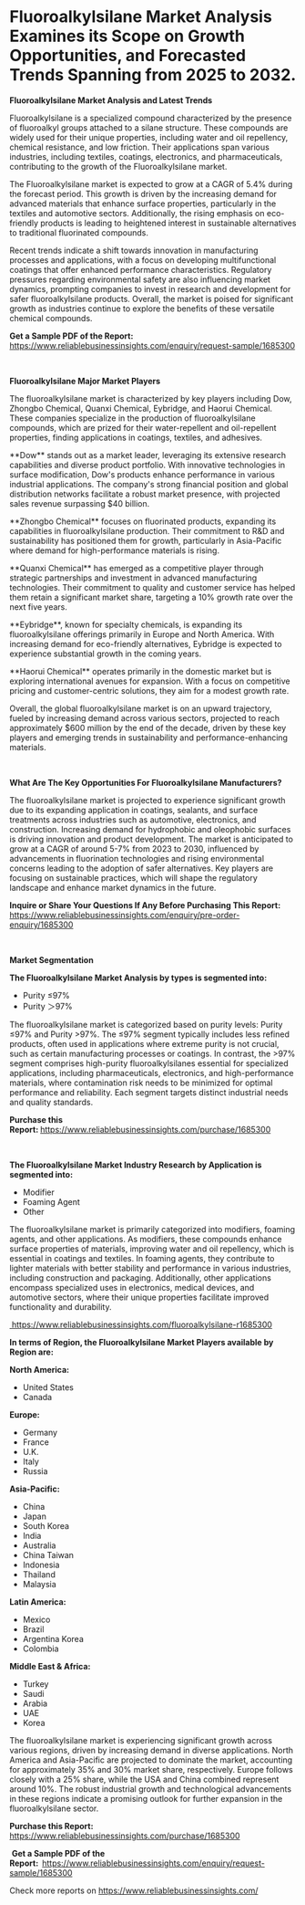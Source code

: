 <p><h1>Fluoroalkylsilane Market Analysis Examines its Scope on Growth Opportunities, and Forecasted Trends Spanning from 2025 to 2032.</h1></p><p><strong>Fluoroalkylsilane Market Analysis and Latest Trends</strong></p>
<p><p>Fluoroalkylsilane is a specialized compound characterized by the presence of fluoroalkyl groups attached to a silane structure. These compounds are widely used for their unique properties, including water and oil repellency, chemical resistance, and low friction. Their applications span various industries, including textiles, coatings, electronics, and pharmaceuticals, contributing to the growth of the Fluoroalkylsilane market.</p><p>The Fluoroalkylsilane market is expected to grow at a CAGR of 5.4% during the forecast period. This growth is driven by the increasing demand for advanced materials that enhance surface properties, particularly in the textiles and automotive sectors. Additionally, the rising emphasis on eco-friendly products is leading to heightened interest in sustainable alternatives to traditional fluorinated compounds.</p><p>Recent trends indicate a shift towards innovation in manufacturing processes and applications, with a focus on developing multifunctional coatings that offer enhanced performance characteristics. Regulatory pressures regarding environmental safety are also influencing market dynamics, prompting companies to invest in research and development for safer fluoroalkylsilane products. Overall, the market is poised for significant growth as industries continue to explore the benefits of these versatile chemical compounds.</p></p>
<p><strong>Get a Sample PDF of the Report:&nbsp;</strong> <a href="https://www.reliablebusinessinsights.com/enquiry/request-sample/1685300?utm_campaign=2999&utm_medium=2&utm_source=Github&utm_content=ia&utm_term=26032025&utm_id=fluoroalkylsilane">https://www.reliablebusinessinsights.com/enquiry/request-sample/1685300</a></p>
<p>&nbsp;</p>
<p><strong>Fluoroalkylsilane Major Market Players</strong></p>
<p><p>The fluoroalkylsilane market is characterized by key players including Dow, Zhongbo Chemical, Quanxi Chemical, Eybridge, and Haorui Chemical. These companies specialize in the production of fluoroalkylsilane compounds, which are prized for their water-repellent and oil-repellent properties, finding applications in coatings, textiles, and adhesives.</p><p>**Dow** stands out as a market leader, leveraging its extensive research capabilities and diverse product portfolio. With innovative technologies in surface modification, Dow's products enhance performance in various industrial applications. The company's strong financial position and global distribution networks facilitate a robust market presence, with projected sales revenue surpassing $40 billion.</p><p>**Zhongbo Chemical** focuses on fluorinated products, expanding its capabilities in fluoroalkylsilane production. Their commitment to R&D and sustainability has positioned them for growth, particularly in Asia-Pacific where demand for high-performance materials is rising.</p><p>**Quanxi Chemical** has emerged as a competitive player through strategic partnerships and investment in advanced manufacturing technologies. Their commitment to quality and customer service has helped them retain a significant market share, targeting a 10% growth rate over the next five years.</p><p>**Eybridge**, known for specialty chemicals, is expanding its fluoroalkylsilane offerings primarily in Europe and North America. With increasing demand for eco-friendly alternatives, Eybridge is expected to experience substantial growth in the coming years.</p><p>**Haorui Chemical** operates primarily in the domestic market but is exploring international avenues for expansion. With a focus on competitive pricing and customer-centric solutions, they aim for a modest growth rate.</p><p>Overall, the global fluoroalkylsilane market is on an upward trajectory, fueled by increasing demand across various sectors, projected to reach approximately $600 million by the end of the decade, driven by these key players and emerging trends in sustainability and performance-enhancing materials.</p></p>
<p>&nbsp;</p>
<p><strong>What Are The Key Opportunities For Fluoroalkylsilane Manufacturers?</strong></p>
<p><p>The fluoroalkylsilane market is projected to experience significant growth due to its expanding application in coatings, sealants, and surface treatments across industries such as automotive, electronics, and construction. Increasing demand for hydrophobic and oleophobic surfaces is driving innovation and product development. The market is anticipated to grow at a CAGR of around 5-7% from 2023 to 2030, influenced by advancements in fluorination technologies and rising environmental concerns leading to the adoption of safer alternatives. Key players are focusing on sustainable practices, which will shape the regulatory landscape and enhance market dynamics in the future.</p></p>
<p><strong>Inquire or Share Your Questions If Any Before Purchasing This Report:</strong> <a href="https://www.reliablebusinessinsights.com/enquiry/pre-order-enquiry/1685300?utm_campaign=2999&utm_medium=2&utm_source=Github&utm_content=ia&utm_term=26032025&utm_id=fluoroalkylsilane">https://www.reliablebusinessinsights.com/enquiry/pre-order-enquiry/1685300</a></p>
<p>&nbsp;</p>
<p><strong>Market Segmentation</strong></p>
<p><strong>The Fluoroalkylsilane Market Analysis by types is segmented into:</strong></p>
<p><ul><li>Purity ≤97%</li><li>Purity ＞97%</li></ul></p>
<p><p>The fluoroalkylsilane market is categorized based on purity levels: Purity ≤97% and Purity >97%. The ≤97% segment typically includes less refined products, often used in applications where extreme purity is not crucial, such as certain manufacturing processes or coatings. In contrast, the >97% segment comprises high-purity fluoroalkylsilanes essential for specialized applications, including pharmaceuticals, electronics, and high-performance materials, where contamination risk needs to be minimized for optimal performance and reliability. Each segment targets distinct industrial needs and quality standards.</p></p>
<p><strong>Purchase this Report:&nbsp;</strong><a href="https://www.reliablebusinessinsights.com/purchase/1685300?utm_campaign=2999&utm_medium=2&utm_source=Github&utm_content=ia&utm_term=26032025&utm_id=fluoroalkylsilane">https://www.reliablebusinessinsights.com/purchase/1685300</a></p>
<p>&nbsp;</p>
<p><strong>The Fluoroalkylsilane Market Industry Research by Application is segmented into:</strong></p>
<p><ul><li>Modifier</li><li>Foaming Agent</li><li>Other</li></ul></p>
<p><p>The fluoroalkylsilane market is primarily categorized into modifiers, foaming agents, and other applications. As modifiers, these compounds enhance surface properties of materials, improving water and oil repellency, which is essential in coatings and textiles. In foaming agents, they contribute to lighter materials with better stability and performance in various industries, including construction and packaging. Additionally, other applications encompass specialized uses in electronics, medical devices, and automotive sectors, where their unique properties facilitate improved functionality and durability.</p></p>
<p><a href="https://www.reliablebusinessinsights.com/fluoroalkylsilane-r1685300?utm_campaign=2999&utm_medium=2&utm_source=Github&utm_content=ia&utm_term=26032025&utm_id=fluoroalkylsilane">&nbsp;https://www.reliablebusinessinsights.com/fluoroalkylsilane-r1685300</a></p>
<p><strong>In terms of Region, the Fluoroalkylsilane Market Players available by Region are:</strong></p>
<p>
    <p> <strong> North America: </strong>
        <ul>
            <li>United States</li>
            <li>Canada</li>
        </ul>
        </p> 
    <p> <strong> Europe: </strong>
        <ul>
            <li>Germany</li>
            <li>France</li>
            <li>U.K.</li>
            <li>Italy</li>
            <li>Russia</li>
        </ul>
        </p> 
    <p> <strong> Asia-Pacific: </strong>
        <ul>
            <li>China</li>
            <li>Japan</li>
            <li>South Korea</li>
            <li>India</li>
            <li>Australia</li>
            <li>China Taiwan</li>
            <li>Indonesia</li>
            <li>Thailand</li>
            <li>Malaysia</li>
        </ul>
        </p> 
    <p> <strong> Latin America: </strong>
        <ul>
            <li>Mexico</li>
            <li>Brazil</li>
            <li>Argentina Korea</li>
            <li>Colombia</li>
        </ul>
        </p> 
    <p> <strong> Middle East & Africa: </strong>
        <ul>
            <li>Turkey</li>
            <li>Saudi</li>
            <li>Arabia</li>
            <li>UAE</li>
            <li>Korea</li>
        </ul>
    </p>
    </p>
<p><p>The fluoroalkylsilane market is experiencing significant growth across various regions, driven by increasing demand in diverse applications. North America and Asia-Pacific are projected to dominate the market, accounting for approximately 35% and 30% market share, respectively. Europe follows closely with a 25% share, while the USA and China combined represent around 10%. The robust industrial growth and technological advancements in these regions indicate a promising outlook for further expansion in the fluoroalkylsilane sector.</p></p>
<p><strong>Purchase this Report: </strong><a href="https://www.reliablebusinessinsights.com/purchase/1685300?utm_campaign=2999&utm_medium=2&utm_source=Github&utm_content=ia&utm_term=26032025&utm_id=fluoroalkylsilane">https://www.reliablebusinessinsights.com/purchase/1685300</a></p>
<p>&nbsp;<strong>Get a Sample PDF of the Report:&nbsp;&nbsp;</strong><a href="https://www.reliablebusinessinsights.com/enquiry/request-sample/1685300?utm_campaign=2999&utm_medium=2&utm_source=Github&utm_content=ia&utm_term=26032025&utm_id=fluoroalkylsilane">https://www.reliablebusinessinsights.com/enquiry/request-sample/1685300</a></p>
<p><strong></strong></p>
<p>Check more reports on <a href="https://www.reliablebusinessinsights.com/?utm_campaign=2999&utm_medium=2&utm_source=Github&utm_content=ia&utm_term=26032025&utm_id=fluoroalkylsilane">https://www.reliablebusinessinsights.com/</a></p>